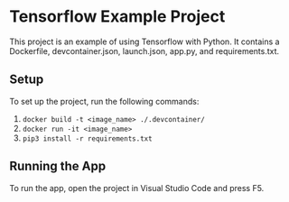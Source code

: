 # Tensorflow Example Project

This project is an example of using Tensorflow with Python. It contains a Dockerfile, devcontainer.json, launch.json, app.py, and requirements.txt.

## Setup

To set up the project, run the following commands:

1. `docker build -t <image_name> ./.devcontainer/`
2. `docker run -it <image_name>`
3. `pip3 install -r requirements.txt`

## Running the App

To run the app, open the project in Visual Studio Code and press F5.